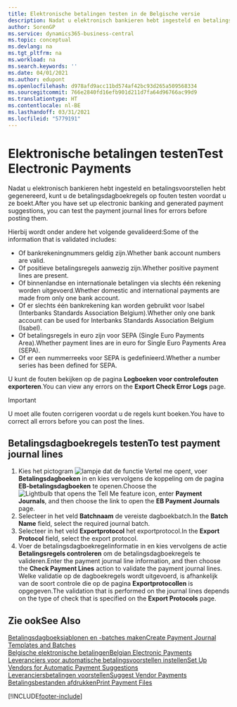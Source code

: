 ```yaml
---
title: Elektronische betalingen testen in de Belgische versie
description: Nadat u elektronisch bankieren hebt ingesteld en betalingsvoorstellen hebt gegenereerd, kunt u de betalingsdagboekregels op fouten testen voordat u ze boekt.
author: SorenGP
ms.service: dynamics365-business-central
ms.topic: conceptual
ms.devlang: na
ms.tgt_pltfrm: na
ms.workload: na
ms.search.keywords: ''
ms.date: 04/01/2021
ms.author: edupont
ms.openlocfilehash: d978afd9acc11bd574af42bc93d265a509568334
ms.sourcegitcommit: 766e2840fd16efb901d211d7fa64d96766ac99d9
ms.translationtype: HT
ms.contentlocale: nl-BE
ms.lasthandoff: 03/31/2021
ms.locfileid: "5779191"
---
```

# <a name="test-electronic-payments"></a><span data-ttu-id="3265a-103">Elektronische betalingen testen</span><span class="sxs-lookup"><span data-stu-id="3265a-103">Test Electronic Payments</span></span>

<span data-ttu-id="3265a-104">Nadat u elektronisch bankieren hebt ingesteld en betalingsvoorstellen hebt gegenereerd, kunt u de betalingsdagboekregels op fouten testen voordat u ze boekt.</span><span class="sxs-lookup"><span data-stu-id="3265a-104">After you have set up electronic banking and generated payment suggestions, you can test the payment journal lines for errors before posting them.</span></span>  

<span data-ttu-id="3265a-105">Hierbij wordt onder andere het volgende gevalideerd:</span><span class="sxs-lookup"><span data-stu-id="3265a-105">Some of the information that is validated includes:</span></span>  

- <span data-ttu-id="3265a-106">Of bankrekeningnummers geldig zijn.</span><span class="sxs-lookup"><span data-stu-id="3265a-106">Whether bank account numbers are valid.</span></span>  
- <span data-ttu-id="3265a-107">Of positieve betalingsregels aanwezig zijn.</span><span class="sxs-lookup"><span data-stu-id="3265a-107">Whether positive payment lines are present.</span></span>  
- <span data-ttu-id="3265a-108">Of binnenlandse en internationale betalingen via slechts één rekening worden uitgevoerd.</span><span class="sxs-lookup"><span data-stu-id="3265a-108">Whether domestic and international payments are made from only one bank account.</span></span>  
- <span data-ttu-id="3265a-109">Of er slechts één bankrekening kan worden gebruikt voor Isabel (Interbanks Standards Association Belgium).</span><span class="sxs-lookup"><span data-stu-id="3265a-109">Whether only one bank account can be used for Interbanks Standards Association Belgium (Isabel).</span></span>  
- <span data-ttu-id="3265a-110">Of betalingsregels in euro zijn voor SEPA (Single Euro Payments Area).</span><span class="sxs-lookup"><span data-stu-id="3265a-110">Whether payment lines are in euro for Single Euro Payments Area (SEPA).</span></span>  
- <span data-ttu-id="3265a-111">Of er een nummerreeks voor SEPA is gedefinieerd.</span><span class="sxs-lookup"><span data-stu-id="3265a-111">Whether a number series has been defined for SEPA.</span></span>  

<span data-ttu-id="3265a-112">U kunt de fouten bekijken op de pagina **Logboeken voor controlefouten exporteren**.</span><span class="sxs-lookup"><span data-stu-id="3265a-112">You can view any errors on the **Export Check Error Logs** page.</span></span>  

> [!IMPORTANT]  
> <span data-ttu-id="3265a-113">U moet alle fouten corrigeren voordat u de regels kunt boeken.</span><span class="sxs-lookup"><span data-stu-id="3265a-113">You have to correct all errors before you can post the lines.</span></span>  

## <a name="to-test-payment-journal-lines"></a><span data-ttu-id="3265a-114">Betalingsdagboekregels testen</span><span class="sxs-lookup"><span data-stu-id="3265a-114">To test payment journal lines</span></span>  

1. <span data-ttu-id="3265a-115">Kies het pictogram ![lampje dat de functie Vertel me opent](../../media/ui-search/search_small.png "Vertel me wat u wilt doen"), voer **Betalingsdagboeken** in en kies vervolgens de koppeling om de pagina **EB-betalingsdagboeken** te openen.</span><span class="sxs-lookup"><span data-stu-id="3265a-115">Choose the ![Lightbulb that opens the Tell Me feature](../../media/ui-search/search_small.png "Tell me what you want to do") icon, enter **Payment Journals**, and then choose the link to open the **EB Payment Journals** page.</span></span>  
2. <span data-ttu-id="3265a-116">Selecteer in het veld **Batchnaam** de vereiste dagboekbatch.</span><span class="sxs-lookup"><span data-stu-id="3265a-116">In the **Batch Name** field, select the required journal batch.</span></span>  
3. <span data-ttu-id="3265a-117">Selecteer in het veld **Exportprotocol** het exportprotocol.</span><span class="sxs-lookup"><span data-stu-id="3265a-117">In the **Export Protocol** field, select the export protocol.</span></span>  
4. <span data-ttu-id="3265a-118">Voer de betalingsdagboekregelinformatie in en kies vervolgens de actie **Betalingsregels controleren** om de betalingsdagboekregels te valideren.</span><span class="sxs-lookup"><span data-stu-id="3265a-118">Enter the payment journal line information, and then choose the **Check Payment Lines** action to validate the payment journal lines.</span></span> <span data-ttu-id="3265a-119">Welke validatie op de dagboekregels wordt uitgevoerd, is afhankelijk van de soort controle die op de pagina **Exportprotocollen** is opgegeven.</span><span class="sxs-lookup"><span data-stu-id="3265a-119">The validation that is performed on the journal lines depends on the type of check that is specified on the **Export Protocols** page.</span></span>  

## <a name="see-also"></a><span data-ttu-id="3265a-120">Zie ook</span><span class="sxs-lookup"><span data-stu-id="3265a-120">See Also</span></span>  

[<span data-ttu-id="3265a-121">Betalingsdagboeksjablonen en -batches maken</span><span class="sxs-lookup"><span data-stu-id="3265a-121">Create Payment Journal Templates and Batches</span></span>](how-to-create-payment-journal-templates-and-batches.md)  
[<span data-ttu-id="3265a-122">Belgische elektronische betalingen</span><span class="sxs-lookup"><span data-stu-id="3265a-122">Belgian Electronic Payments</span></span>](belgian-electronic-payments.md)  
[<span data-ttu-id="3265a-123">Leveranciers voor automatische betalingsvoorstellen instellen</span><span class="sxs-lookup"><span data-stu-id="3265a-123">Set Up Vendors for Automatic Payment Suggestions</span></span>](how-to-set-up-vendors-for-automatic-payment-suggestions.md)  
[<span data-ttu-id="3265a-124">Leveranciersbetalingen voorstellen</span><span class="sxs-lookup"><span data-stu-id="3265a-124">Suggest Vendor Payments</span></span>](../../payables-how-suggest-vendor-payments.md)  
[<span data-ttu-id="3265a-125">Betalingsbestanden afdrukken</span><span class="sxs-lookup"><span data-stu-id="3265a-125">Print Payment Files</span></span>](how-to-print-payment-files.md)  

[!INCLUDE[footer-include](../../includes/footer-banner.md)]

